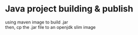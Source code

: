 # Java project building & publish

using maven image to build .jar  
then, cp the .jar file to an openjdk slim image
